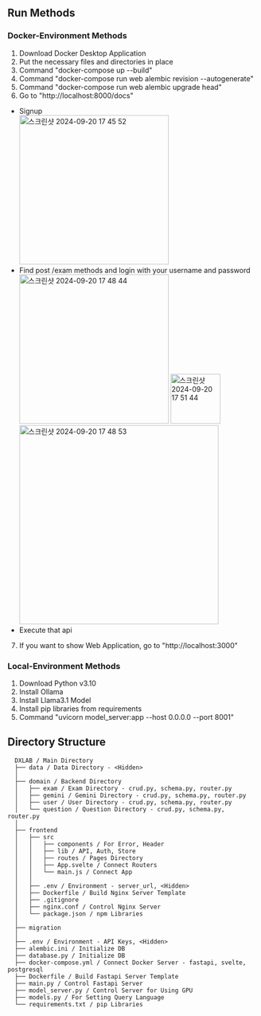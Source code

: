 ## Run Methods

### Docker-Environment Methods
1. Download Docker Desktop Application
2. Put the necessary files and directories in place
3. Command "docker-compose up --build"
4. Command "docker-compose run web alembic revision --autogenerate"
5. Command "docker-compose run web alembic upgrade head"
6. Go to "http://localhost:8000/docs"
- Signup
  <br>
  <img width="300" alt="스크린샷 2024-09-20 17 45 52" src="https://github.com/user-attachments/assets/c7a05e0b-8699-4a57-a7c8-973c97c53b94">
- Find post /exam methods and login with your username and password
  <br>
  <img width="300" alt="스크린샷 2024-09-20 17 48 44" src="https://github.com/user-attachments/assets/dc0b6c24-4d50-41c5-9842-6d2a00baaf4b">
  <img width="100" alt="스크린샷 2024-09-20 17 51 44" src="https://github.com/user-attachments/assets/eb862105-9b29-454d-8467-ad8832bb0e4a">
  <br>
  <img width="400" alt="스크린샷 2024-09-20 17 48 53" src="https://github.com/user-attachments/assets/c09947db-d5e1-415d-97f8-4effbb05f941">
- Execute that api
7. If you want to show Web Application, go to "http://localhost:3000"

### Local-Environment Methods
1. Download Python v3.10
2. Install Ollama
3. Install Llama3.1 Model
4. Install pip libraries from requirements
5. Command "uvicorn model_server:app --host 0.0.0.0 --port 8001"

## Directory Structure

      DXLAB / Main Directory
      ├── data / Data Directory - <Hidden>
      │
      ├── domain / Backend Directory
      │   ├── exam / Exam Directory - crud.py, schema.py, router.py
      │   ├── gemini / Gemini Directory - crud.py, schema.py, router.py
      │   ├── user / User Directory - crud.py, schema.py, router.py
      │   └── question / Question Directory - crud.py, schema.py, router.py
      │
      ├── frontend
      │   ├── src
      │   │   ├── components / For Error, Header
      │   │   ├── lib / API, Auth, Store 
      │   │   ├── routes / Pages Directory
      │   │   ├── App.svelte / Connect Routers
      │   │   └── main.js / Connect App
      │   │
      │   ├── .env / Environment - server_url, <Hidden>
      │   ├── Dockerfile / Build Nginx Server Template
      │   ├── .gitignore
      │   ├── nginx.conf / Control Nginx Server
      │   └── package.json / npm Libraries
      │
      ├── migration
      │
      ├── .env / Environment - API Keys, <Hidden>
      ├── alembic.ini / Initialize DB
      ├── database.py / Initialize DB
      ├── docker-compose.yml / Connect Docker Server - fastapi, svelte, postgresql 
      ├── Dockerfile / Build Fastapi Server Template
      ├── main.py / Control Fastapi Server
      ├── model_server.py / Control Server for Using GPU
      ├── models.py / For Setting Query Language
      └── requirements.txt / pip Libraries

